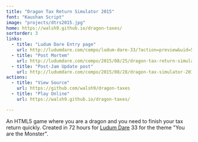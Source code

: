 ```yaml
---
title: "Dragon Tax Return Simulator 2015"
font: "Kaushan Script"
image: "projects/dtrs2015.jpg"
home: https://walsh9.github.io/dragon-taxes/
sortorder: 3
links:
  - title: "Ludum Dare Entry page"
    url: http://ludumdare.com/compo/ludum-dare-33/?action=preview&uid=56320
  - title: "Post Mortem"
    url: http://ludumdare.com/compo/2015/08/25/dragon-tax-return-simulator-2015-post-mortem
  - title: "Post-Jam Update post"
    url: http://ludumdare.com/compo/2015/08/28/dragon-tax-simulator-2015-post-jam-update
actions:
  - title: "View Source"
    url: https://github.com/walsh9/dragon-taxes
  - title: "Play Online"
    url: https://walsh9.github.io/dragon-taxes/

---
```


An HTML5 game where you are a dragon and you need to finish your tax return quickly.
Created in 72 hours for [Ludum Dare](http://ludumdare.com/) 33 for the theme "You are the Monster".